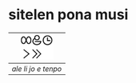 # sitelen pona musi

| <img src="musi/sitelen/pona/ale-li-jo-e-tenpo.png" height="50"> | 
|:--:| 
| *ale li jo e tenpo* | 

